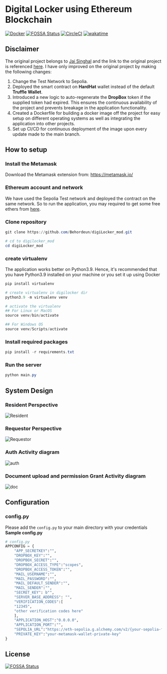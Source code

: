 # Digital Locker using Ethereum Blockchain

[![Docker](https://github.com/Behordeun/digiLocker_mod/actions/workflows/build_cicd.yml/badge.svg)](https://github.com/Behordeun/digiLocker_mod/actions/workflows/build_cicd.yml) [![FOSSA Status](https://app.fossa.com/api/projects/git%2Bgithub.com%2FBehordeun%2FdigiLocker_mod.svg?type=shield)](https://app.fossa.com/projects/git%2Bgithub.com%2FBehordeun%2FdigiLocker_mod?ref=badge_shield)
 [![CircleCI](https://dl.circleci.com/status-badge/img/gh/Behordeun/digiLocker_mod/tree/dev-2.svg?style=svg)](https://dl.circleci.com/status-badge/redirect/gh/Behordeun/digiLocker_mod/tree/dev-2)  [![wakatime](https://wakatime.com/badge/user/e47dea41-8692-44e5-bd23-27b3544ed664/project/018b9bf5-3291-411c-9653-865e61cc89cb.svg)](https://wakatime.com/badge/user/e47dea41-8692-44e5-bd23-27b3544ed664/project/018b9bf5-3291-411c-9653-865e61cc89cb)

## Disclaimer

The original project belongs to [Jai Singhal](https://www.linkedin.com/in/jai-singhal/) and the link to the original project is referenced [here](https://github.com/jai-singhal/digiLocker). I have only improved on the original project by making the following changes:

1. Change the Test Network to Sepolia.
2. Deployed the smart contract on **HardHat** wallet instead of the default **Truffle Wallet**.
3. Introduced a new logic to auto-regenerate the __DropBox__ token if the supplied token had expired. This ensures the continuous availability of the project and prevents breakage in the application functionality.
4. Created a Dockerfile for building a docker image off the project for easy setup on different operating systems as well as integrating the application into other projects.
5. Set up CI/CD for continuous deployment of the image upon every update made to the main branch.

## How to setup

### Install the Metamask

Download the Metamask extension from: https://metamask.io/

### Ethereum account and network

We have used the Sepolia Test network and deployed the contract on the same network. So to run the application, you may required to get some free ethers from [here](https://sepoliafaucet.com/).

### Clone repository

```PowerShell
git clone https://github.com/Behordeun/digiLocker_mod.git

# cd to digilocker_mod
cd digiLocker_mod
```

### create virtualenv

The application works better on Python3.9. Hence, it's recommended that you have Python3.9 installed on your machine or you set it up using Docker

```PowerShell
pip install virtualenv

# create virtualenv in digilocker dir
python3.9 -m virtualenv venv

# activate the virtualenv
## For Linux or MacOS
source venv/bin/activate

## For Windows OS
source venv/Scripts/activate
```

### Install required packages

```powershell
pip install -r requirements.txt
```

### Run the server

```powershell
python main.py
```

## System Design

### Resident Perspective

![Resident](https://i.imgur.com/2Lrcsux.png)

### Requestor Perspective

![Requestor](https://i.imgur.com/QAuXW5V.png)

### Auth Activity diagram

![auth](https://i.imgur.com/SjtrkUV.png)

### Document upload and permission Grant Activity diagram

![doc](https://i.imgur.com/LeaB6zf.png)

## Configuration

### config.py

Please add the `config.py` to your main directory with your credentials
**Sample config.py**

```python
# config.py
APPCONFIG = {
    "APP_SECRETKEY":"",
    "DROPBOX_KEY":"",
    "DROPBOX_SECRET":"",
    "DROPBOX_ACCESS_TYPE":"scopes",
    "DROPBOX_ACCESS_TOKEN":"",
    "MAIL_USERNAME":"",
    "MAIL_PASSWORD":"",
    "MAIL_DEFAULT_SENDER":"",
    "MAIL_SENDER":"",
    "SECRET_KEY": b"",
    "SERVER_BASE_ADDRESS": "",
    "VERIFICATION_CODES":[
	"12345",
	"other verification codes here"
    ],
    "APPLICATION_HOST":"0.0.0.0",
    "APPLICATION_PORT":"",
    "SEPOLIA_URL":"https://eth-sepolia.g.alchemy.com/v2/{your-sepolia-faucet-accound-id}",
    "PRIVATE_KEY":"your-metamask-wallet-private-key"
}
```


## License
[![FOSSA Status](https://app.fossa.com/api/projects/git%2Bgithub.com%2FBehordeun%2FdigiLocker_mod.svg?type=large)](https://app.fossa.com/projects/git%2Bgithub.com%2FBehordeun%2FdigiLocker_mod?ref=badge_large)